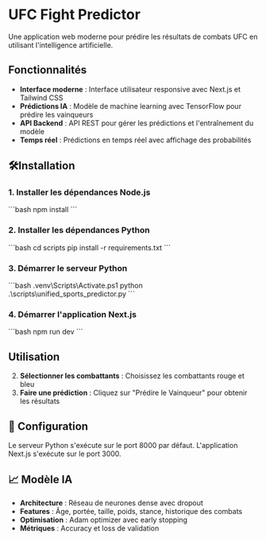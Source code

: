 # UFC Fight Predictor

Une application web moderne pour prédire les résultats de combats UFC en utilisant l'intelligence artificielle.

## Fonctionnalités

- **Interface moderne** : Interface utilisateur responsive avec Next.js et Tailwind CSS
- **Prédictions IA** : Modèle de machine learning avec TensorFlow pour prédire les vainqueurs
- **API Backend** : API REST pour gérer les prédictions et l'entraînement du modèle
- **Temps réel** : Prédictions en temps réel avec affichage des probabilités

## 🛠Installation

### 1. Installer les dépendances Node.js
\`\`\`bash
npm install
\`\`\`

### 2. Installer les dépendances Python
\`\`\`bash
cd scripts
pip install -r requirements.txt
\`\`\`

### 3. Démarrer le serveur Python
\`\`\`bash
.venv\Scripts\Activate.ps1
python .\scripts\unified_sports_predictor.py
\`\`\`

### 4. Démarrer l'application Next.js
\`\`\`bash
npm run dev
\`\`\`

## Utilisation

2. **Sélectionner les combattants** : Choisissez les combattants rouge et bleu
3. **Faire une prédiction** : Cliquez sur "Prédire le Vainqueur" pour obtenir les résultats


## 🔧 Configuration

Le serveur Python s'exécute sur le port 8000 par défaut.
L'application Next.js s'exécute sur le port 3000.

## 📈 Modèle IA

- **Architecture** : Réseau de neurones dense avec dropout
- **Features** : Âge, portée, taille, poids, stance, historique des combats
- **Optimisation** : Adam optimizer avec early stopping
- **Métriques** : Accuracy et loss de validation
